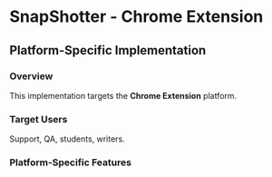 # SnapShotter - Chrome Extension

## Platform-Specific Implementation

### Overview
This implementation targets the **Chrome Extension** platform.

### Target Users
Support, QA, students, writers.

### Platform-Specific Features
